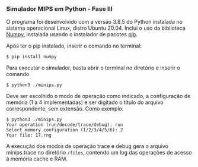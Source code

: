 ### Simulador MIPS em Python - Fase III
O programa foi desenvolvido com a versão 3.8.5 do Python instalada no sistema operacional Linux, distro Ubuntu 20.04. 
Inclui o uso da biblioteca <a href="https://numpy.org/install/">Numpy</a>, instalada usando o instalador de pacotes <a href="https://pip.pypa.io/en/stable/installing/">pip<a/>.

Após ter o pip instalado, inserir o comando no terminal:

```
$ pip install numpy
```

Para executar o simulador, basta abrir o terminal no diretório e inserir o comando

```
$ python3 ./minips.py
```

Deve ser escolhido o modo de operação como indicado, a configuração de memória (1 a 4 implementadas) e ser digitado o título do arquivo correspondente, sem extensão. Como exemplo:

```
$ python3 ./minips.py
Your operation (run/decode/trace/debug): run
Select memory configuration (1/2/3/4/5/6): 2    
Your file: 17.rng
```

A execução dos modos de operação trace e debug gera o arquivo minips.trace no diretório ```/files```, contendo um log das operações de acesso à memória cache e RAM.

